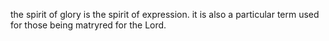 the spirit of glory is the spirit of expression. it is also a particular term used for those being matryred for the Lord.
